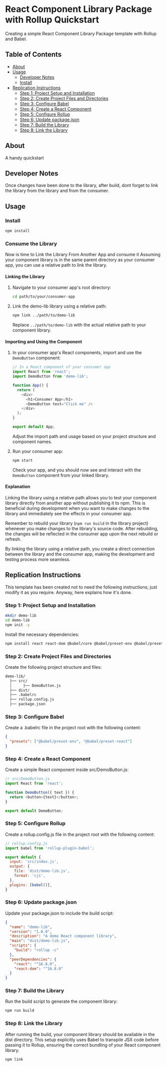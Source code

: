   # React Component Library Package with Rollup Quickstart

Creating a simple React Component Library Package template with Rollup and Babel.

## Table of Contents

- [About](#about)
- [Usage](#usage) 
  - [Developer Notes](#developer-notes)
  - [Install](#install)
- [Replication Instructions](#replication-instructions)
  - [Step 1: Project Setup and Installation](#step-1-project-setup-and-installation)
  - [Step 2: Create Project Files and Directories](#step-2-create-project-files-and-directories)
  - [Step 3: Configure Babel](#step-3-configure-babel)
  - [Step 4: Create a React Component](#step-4-create-a-react-component)
  - [Step 5: Configure Rollup](#step-5-configure-rollup)
  - [Step 6: Update package.json](#step-6-update-packagejson)
  - [Step 7: Build the Library](#step-7-build-the-library)
  - [Step 8: Link the Library](#step-8-link-the-library) 

 
## About
A handy quickstart

## Developer Notes 
Once changes have been done to the library, after build, dont forget to link the library from the library and from the consumer.


## Usage

### Install

```bash
npm install
```

### Consume the Library 
Now is time to  Link the Library From Another App and consume it
Assuming your component library is in the same parent directory as your consumer app, you can use a relative path to link the library.

#### Linking the Library

1. Navigate to your consumer app's root directory:

   ```bash
   cd path/to/your/consumer-app
   ```

2. Link the demo-lib library using a relative path:

   ```bash
   npm link ../path/to/demo-lib
   ```

   Replace `../path/to/demo-lib` with the actual relative path to your component library.

#### Importing and Using the Component

1. In your consumer app's React components, import and use the `DemoButton` component:

   ```javascript
   // In a React component of your consumer app
   import React from 'react';
   import DemoButton from 'demo-lib';

   function App() {
     return (
       <div>
         <h1>Consumer App</h1>
         <DemoButton text="Click me" />
       </div>
     );
   }

   export default App;
   ```

   Adjust the import path and usage based on your project structure and component names.

2. Run your consumer app:

   ```bash
   npm start
   ```

   Check your app, and you should now see and interact with the `DemoButton` component from your linked library.

#### Explanation

Linking the library using a relative path allows you to test your component library directly from another app without publishing it to npm. This is beneficial during development when you want to make changes to the library and immediately see the effects in your consumer app.

Remember to rebuild your library (`npm run build` in the library project) whenever you make changes to the library's source code. After rebuilding, the changes will be reflected in the consumer app upon the next rebuild or refresh.

By linking the library using a relative path, you create a direct connection between the library and the consumer app, making the development and testing process more seamless.



## Replication Instructions

This template has been created not to need the following instructions; just modify it as you require. Anyway, here explains how it's done.

### Step 1: Project Setup and Installation

```bash
mkdir demo-lib
cd demo-lib
npm init -y
```

Install the necessary dependencies:

```bash
npm install react react-dom @babel/core @babel/preset-env @babel/preset-react rollup rollup-plugin-babel --save-dev
```

### Step 2: Create Project Files and Directories

Create the following project structure and files:

```bash
demo-lib/
  ├── src/
  │     ├── DemoButton.js
  ├── dist/
  ├── .babelrc
  ├── rollup.config.js
  ├── package.json
```

### Step 3: Configure Babel

Create a .babelrc file in the project root with the following content:

```json
{
  "presets": ["@babel/preset-env", "@babel/preset-react"]
}
```

### Step 4: Create a React Component

Create a simple React component inside src/DemoButton.js:

```javascript
// src/DemoButton.js
import React from 'react';

function DemoButton({ text }) {
  return <button>{text}</button>;
}

export default DemoButton;
```

### Step 5: Configure Rollup

Create a rollup.config.js file in the project root with the following content:

```javascript
// rollup.config.js
import babel from 'rollup-plugin-babel';

export default {
  input: 'src/index.js',  
  output: {
    file: 'dist/demo-lib.js',
    format: 'cjs',
  },
  plugins: [babel()],
}
```

### Step 6: Update package.json

Update your package.json to include the build script:

```json
{
  "name": "demo-lib",
  "version": "1.0.0",
  "description": "A demo React component library",
  "main": "dist/demo-lib.js",
  "scripts": {
    "build": "rollup -c"
  },
  "peerDependencies": {
    "react": "^16.8.0",
    "react-dom": "^16.8.0"
  }
}
```

### Step 7: Build the Library

Run the build script to generate the component library:

```bash
npm run build
```

### Step 8: Link the Library

After running the build, your component library should be available in the dist directory. This setup explicitly uses Babel to transpile JSX code before passing it to Rollup, ensuring the correct bundling of your React component library.

```bash
npm link
``` 